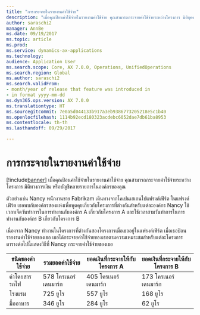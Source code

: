 ```yaml
---
title: "การกระจายในรายงานค่าใช้จ่าย"
description: "เมื่อคุณป้อนค่าใช้จ่ายในรายงานค่าใช้จ่าย คุณสามารถกระจายค่าใช้จ่ายระหว่างโครงการ นิติบุคคล หรือบัญชีหลายรายการในองค์กรของคุณ"
author: saraschi2
manager: AnnBe
ms.date: 09/19/2017
ms.topic: article
ms.prod: 
ms.service: dynamics-ax-applications
ms.technology: 
audience: Application User
ms.search.scope: Core, AX 7.0.0, Operations, UnifiedOperations
ms.search.region: Global
ms.author: saraschi2
ms.search.validFrom:
- month/year of release that feature was introduced in
- in format yyyy-mm-dd
ms.dyn365.ops.version: AX 7.0.0
ms.translationtype: HT
ms.sourcegitcommit: 7e0a5d044133b917a3eb9386773205218e5c1b40
ms.openlocfilehash: 1114b92ecd180323acdebc6052dae7db61ba8953
ms.contentlocale: th-th
ms.lasthandoff: 09/29/2017

---
```


# <a name="distributions-on-an-expense-report"></a>การกระจายในรายงานค่าใช้จ่าย

[!include[banner](../includes/banner.md)] เมื่อคุณป้อนค่าใช้จ่ายในรายงานค่าใช้จ่าย คุณสามารถกระจายค่าใช้จ่ายระหว่างโครงการ มิติทางการเงิน หรือบัญชีหลายรายการในองค์กรของคุณ

ตัวอย่างเช่น Nancy พนักงานขาย Fabrikam เดินทางจากโคเปนเฮเกนไปแฟรงค์เฟิร์ต ในแฟรงค์เฟิร์ต เธอพบกับองค์กรสองแห่งเพื่อพูดคุยเกี่ยวกับโครงการที่ต่างกันสำหรับแต่ละองค์กร Nancy ใช้เวลาเจ็ดวันทำการในการทำงานกับองค์กร A เกี่ยวกับโครงการ A และใช้เวลาสามวันทำการในการทำงานกับองค์กร B เกี่ยวกับโครงการ B

เนื่องจาก Nancy ทำงานในโครงการที่ต่างกันสองโครงการเมื่อเธออยู่ในแฟรงค์เฟิร์ต เมื่อเธอป้อนรายงานค่าใช้จ่ายของเธอ เธอได้กระจายค่าใช้จ่ายของเธอตามความเหมาะสมสำหรับแต่ละโครงการ ตารางต่อไปนี้แสดงวิธีที่ Nancy กระจายค่าใช้จ่ายของเธอ

| **ชนิดของค่าใช้จ่าย** | **รวมยอดค่าใช้จ่าย** | **ยอดเงินที่กระจายให้กับโครงการ A** | **ยอดเงินที่กระจายให้กับโครงการ B** |
|------------------|--------------------------|-------------------------------------|-------------------------------------|
| ค่าโดยสารรถไฟ       | 578 โครเนอร์เดนมาร์ก                  | 405 โครเนอร์เดนมาร์ก                             | 173 โครเนอร์เดนมาร์ก                             |
| โรงแรม            | 725 ยูโร                  | 557 ยูโร                             | 168 ยูโร                             |
| มื้ออาหาร            | 346 ยูโร                  | 284 ยูโร                             | 62 ยูโร                              |

